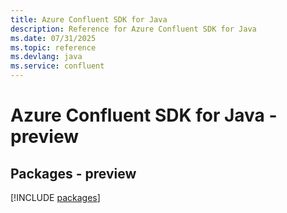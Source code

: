 ```yaml
---
title: Azure Confluent SDK for Java
description: Reference for Azure Confluent SDK for Java
ms.date: 07/31/2025
ms.topic: reference
ms.devlang: java
ms.service: confluent
---
```

# Azure Confluent SDK for Java - preview
## Packages - preview
[!INCLUDE [packages](confluent-index.md)]